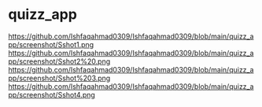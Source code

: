 # quizz_app
https://github.com/Ishfaqahmad0309/Ishfaqahmad0309/blob/main/quizz_app/screenshot/Sshot1.png
https://github.com/Ishfaqahmad0309/Ishfaqahmad0309/blob/main/quizz_app/screenshot/Sshot2%20.png
https://github.com/Ishfaqahmad0309/Ishfaqahmad0309/blob/main/quizz_app/screenshot/Sshot%203.png
https://github.com/Ishfaqahmad0309/Ishfaqahmad0309/blob/main/quizz_app/screenshot/Sshot4.png
